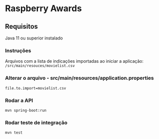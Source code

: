 # Raspberry Awards

## Requisitos
Java 11 ou superior instalado

### Instruções
Arquivos com a lista de indicações importadas ao iniciar a aplicação:
``
/src/main/resouces/movielist.csv
``
### Alterar o arquivo - src/main/resources/application.properties
``
file.to.import=movielist.csv
``
### Rodar a API
``
mvn spring-boot:run
``
### Rodar teste de integração

``
mvn test
``
